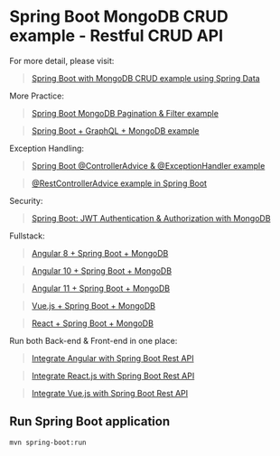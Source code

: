 # Spring Boot MongoDB CRUD example - Restful CRUD API

For more detail, please visit:
> [Spring Boot with MongoDB CRUD example using Spring Data](https://ajai.com/spring-boot-mongodb-crud/)

More Practice:
> [Spring Boot MongoDB Pagination & Filter example](https://ajai.com/spring-boot-mongodb-pagination/)

> [Spring Boot + GraphQL + MongoDB example](https://ajai.com/spring-boot-graphql-mongodb-example-graphql-java/)

Exception Handling:
> [Spring Boot @ControllerAdvice & @ExceptionHandler example](https://ajai.com/spring-boot-controlleradvice-exceptionhandler/)

> [@RestControllerAdvice example in Spring Boot](https://ajai.com/spring-boot-restcontrolleradvice/)

Security:
> [Spring Boot: JWT Authentication & Authorization with MongoDB](https://ajai.com/spring-boot-jwt-auth-mongodb/)

Fullstack:
> [Angular 8 + Spring Boot + MongoDB](https://ajai.com/angular-spring-boot-mongodb/)

> [Angular 10 + Spring Boot + MongoDB](https://ajai.com/angular-10-spring-boot-mongodb/)

> [Angular 11 + Spring Boot + MongoDB](https://ajai.com/angular-11-spring-boot-mongodb/)

> [Vue.js + Spring Boot + MongoDB](https://ajai.com/spring-boot-vue-mongodb/)

> [React + Spring Boot + MongoDB](https://ajai.com/react-spring-boot-mongodb/)

Run both Back-end & Front-end in one place:
> [Integrate Angular with Spring Boot Rest API](https://ajai.com/integrate-angular-spring-boot/)

> [Integrate React.js with Spring Boot Rest API](https://ajai.com/integrate-reactjs-spring-boot/)

> [Integrate Vue.js with Spring Boot Rest API](https://ajai.com/integrate-vue-spring-boot/)

## Run Spring Boot application
```
mvn spring-boot:run
```
